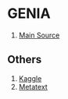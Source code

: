# GENIA

1. [Main Source](https://www.kaggle.com/datasets/nishanthsalian/genia-biomedical-event-dataset)
	

## Others
1. [Kaggle](https://www.kaggle.com/datasets/nishanthsalian/genia-biomedical-event-dataset)
2. [Metatext](https://metatext.io/datasets/genia)